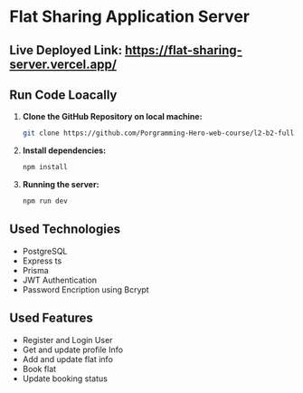 # Flat Sharing Application Server

## Live Deployed Link: https://flat-sharing-server.vercel.app/

## Run Code Loacally

1. **Clone the GitHub Repository on local machine:**
    
    ```sh
    git clone https://github.com/Porgramming-Hero-web-course/l2-b2-fullstack-track-assignment-8-asif-kabir-emon.git
    ```

2. **Install dependencies:**

    ```sh
    npm install
    ```

3. **Running the server:**
    ```sh
    npm run dev
    ```

## Used Technologies
- PostgreSQL
- Express ts
- Prisma
- JWT Authentication
- Password Encription using Bcrypt


## Used Features
- Register and Login User
- Get and update profile Info
- Add and update flat info
- Book flat
- Update booking status
    
